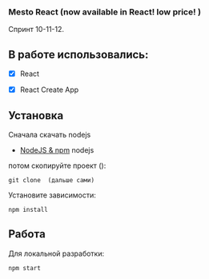 
### Mesto React (now available in React! low price!  )
Спринт 10-11-12.

## В работе использовались:
- [x] React
- [x] React Create App



## Установка
Сначала скачать nodejs
- <a href="https://nodejs.org/en/">NodeJS & npm<a>  nodejs

потом скопируйте проект ():
```
git clone  (дальше сами)
```
Установите зависимости:
```
npm install
```
## Работа
Для локальной разработки:
```
npm start
